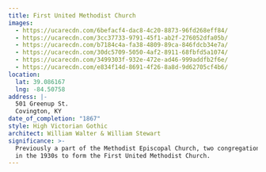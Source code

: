 ```yaml
---
title: First United Methodist Church
images:
  - https://ucarecdn.com/6befacf4-dac8-4c20-8873-96fd268eff84/
  - https://ucarecdn.com/3cc37733-9791-45f1-ab2f-276052dfa05b/
  - https://ucarecdn.com/b7184c4a-fa38-4809-89ca-846fdcb34e7a/
  - https://ucarecdn.com/30dc5709-5050-4af2-8911-68fbfd5a1074/
  - https://ucarecdn.com/3499303f-932e-472e-ad46-999addfb2f6e/
  - https://ucarecdn.com/e834f14d-8691-4f26-8a8d-9d62705cf4b6/
location:
  lat: 39.086167
  lng: -84.50758
address: |-
  501 Greenup St.
  Covington, KY
date_of_completion: "1867"
style: High Victorian Gothic
architect: William Walter & William Stewart
significance: >-
  Previously a part of the Methodist Episcopal Church, two congregations merged
  in the 1930s to form the First United Methodist Church.
---
```

